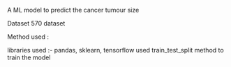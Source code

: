 A ML model to predict the cancer tumour size

Dataset 570 dataset

Method used :

libraries used :- pandas, sklearn, tensorflow
used train_test_split method to train the model

